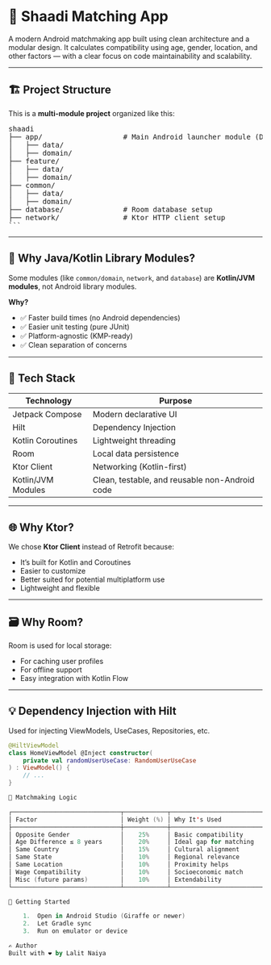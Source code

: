 # 📱 Shaadi Matching App

A modern Android matchmaking app built using clean architecture and a modular design. It calculates compatibility using age, gender, location, and other factors — with a clear focus on code maintainability and scalability.

---

## 🏗️ Project Structure

This is a **multi-module project** organized like this:

<pre>
shaadi
├── app/                   # Main Android launcher module (DI setup, navigation)
│   ├── data/
│   ├── domain/
├── feature/
│   ├── data/
│   ├── domain/
├── common/
│   ├── data/
│   ├── domain/
├── database/              # Room database setup
├── network/               # Ktor HTTP client setup
```
</pre>

---

## 🔧 Why Java/Kotlin Library Modules?

Some modules (like `common/domain`, `network`, and `database`) are **Kotlin/JVM modules**, not Android library modules.

**Why?**

- ✅ Faster build times (no Android dependencies)
- ✅ Easier unit testing (pure JUnit)
- ✅ Platform-agnostic (KMP-ready)
- ✅ Clean separation of concerns

---

## 🧩 Tech Stack

| Technology           | Purpose                                        |
|----------------------|------------------------------------------------|
| Jetpack Compose      | Modern declarative UI                          |
| Hilt                 | Dependency Injection                           |
| Kotlin Coroutines    | Lightweight threading                          |
| Room                 | Local data persistence                         |
| Ktor Client          | Networking (Kotlin-first)                      |
| Kotlin/JVM Modules   | Clean, testable, and reusable non-Android code |

---

## 🌐 Why Ktor?

We chose **Ktor Client** instead of Retrofit because:

- It’s built for Kotlin and Coroutines
- Easier to customize
- Better suited for potential multiplatform use
- Lightweight and flexible

---

## 🗃 Why Room?

Room is used for local storage:

- For caching user profiles
- For offline support
- Easy integration with Kotlin Flow

---

## 💡 Dependency Injection with Hilt

Used for injecting ViewModels, UseCases, Repositories, etc.

```kotlin
@HiltViewModel
class HomeViewModel @Inject constructor(
    private val randomUserUseCase: RandomUserUseCase
) : ViewModel() {
    // ...
}

🧮 Matchmaking Logic

┌──────────────────────────────┬────────────┬────────────────────────────────────┐
│ Factor                       │ Weight (%) │ Why It's Used                       │
├──────────────────────────────┼────────────┼────────────────────────────────────┤
│ Opposite Gender              │    25%     │ Basic compatibility                 │
│ Age Difference ≤ 8 years     │    20%     │ Ideal gap for matching              │
│ Same Country                 │    15%     │ Cultural alignment                  │
│ Same State                   │    10%     │ Regional relevance                  │
│ Same Location                │    10%     │ Proximity helps                     │
│ Wage Compatibility           │    10%     │ Socioeconomic match                 │
│ Misc (future params)         │    10%     │ Extendability                       │
└──────────────────────────────┴────────────┴────────────────────────────────────┘

🚀 Getting Started

	1.	Open in Android Studio (Giraffe or newer)
	2.	Let Gradle sync
	3.	Run on emulator or device

✍️ Author
Built with ❤️ by Lalit Naiya
